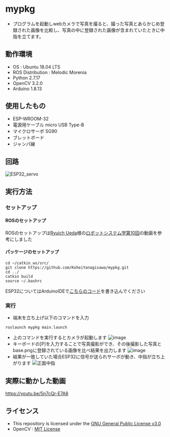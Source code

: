 # mypkg
  - プログラムを起動しwebカメラで写真を撮ると、撮った写真とあらかじめ登録された画像を比較し、写真の中に登録された画像が含まれていたときに中指を立てます。
  ## 動作環境
  - OS : Ubuntu 18.04 LTS
  - ROS Distribution : Melodic Morenia
  - Python 2.7.17
  - OpenCV 3.2.0
  - Arduino 1.8.13
  ## 使用したもの
  - ESP-WROOM-32
  - 電源用ケーブル micro USB Type-B
  - マイクロサーボ SG90
  - ブレットボード
  - ジャンパ線
  ## 回路
  ![ESP32_servo](https://user-images.githubusercontent.com/76610691/148865314-453b0797-02c0-4e8f-930a-f2fb5840f6a7.jpg)
  ## 実行方法
  ### セットアップ
  #### ROSのセットアップ
  ROSのセットアップは[Ryuich Ueda](https://github.com/ryuichiueda)様の[ロボットシステム学第10回](https://youtu.be/PL85Pw_zQH0)の動画を参考にしました
  #### パッケージのセットアップ
  ```
  cd ~/catkin_ws/src/
  git clone https://github.com/KoheiYanagisawa/mypkg.git
  cd ../
  catkin build
  source ~/.bashrc
  ```
  ESP32についてはArduinoIDEで[こちらのコード](https://github.com/KoheiYanagisawa/mypkg/tree/main/esp32_code)を書き込んでください
  ### 実行
  - 端末を立ち上げ以下のコマンドを入力
  ```
  roslaunch mypkg main.launch
  ```
  - 上のコマンドを実行するとカメラが起動します
  ![image](https://user-images.githubusercontent.com/76610691/148869037-1bb0b7cf-d565-49aa-ae6d-ef1878ad39f9.png)
  - キーボードの[P]を入力することで写真撮影ができ、その後撮影した写真とbase.pngに登録されている画像を比べ結果を出力します
  ![image](https://user-images.githubusercontent.com/76610691/148870033-501e7790-ca82-4104-87f3-83406f48661e.png)
  - 結果が一致していた場合ESP32に信号が送られサーボが動き、中指が立ち上がります
  ![正面中指](https://user-images.githubusercontent.com/76610691/148870284-bd59b9a3-aabb-441a-b1b0-ff7f3b2ce91e.jpg)
  ## 実際に動かした動画
  https://youtu.be/5n7cQr-E7A8
  ## ライセンス
  - This repository is licensed under the [GNU General Public License v3.0](https://github.com/KoheiYanagisawa/mypkg/blob/main/COPYING)
  - OpenCV : [MIT License](https://github.com/opencv/opencv-python/blob/master/LICENSE.txt)
